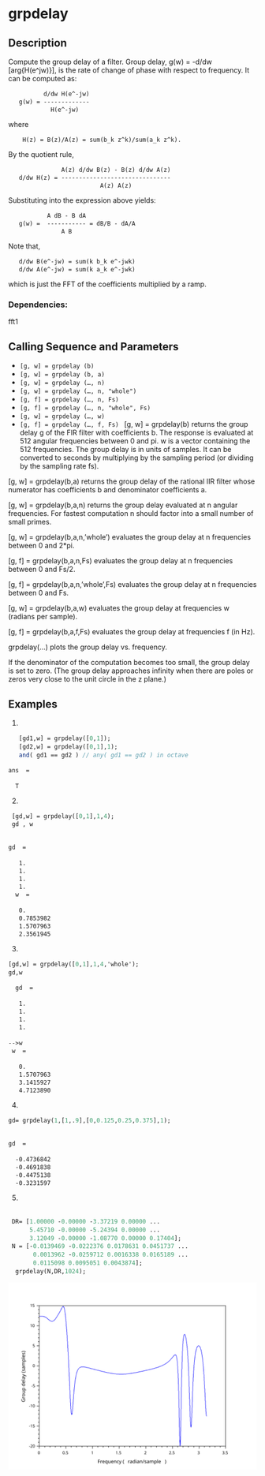 #  grpdelay
## Description
Compute the group delay of a filter.
Group delay, g(w) = -d/dw [arg{H(e^jw)}], is the rate of change of phase with respect to frequency. It can be computed as:

              d/dw H(e^-jw)
       g(w) = -------------
                H(e^-jw)
where

        H(z) = B(z)/A(z) = sum(b_k z^k)/sum(a_k z^k).
By the quotient rule,

                   A(z) d/dw B(z) - B(z) d/dw A(z)
       d/dw H(z) = -------------------------------
                              A(z) A(z)
Substituting into the expression above yields:

               A dB - B dA
       g(w) =  ----------- = dB/B - dA/A
                   A B
Note that,

       d/dw B(e^-jw) = sum(k b_k e^-jwk)
       d/dw A(e^-jw) = sum(k a_k e^-jwk)
which is just the FFT of the coefficients multiplied by a ramp.
### Dependencies: 
fft1 
## Calling Sequence  and Parameters
- `[g, w] = grpdelay (b) `
- `[g, w] = grpdelay (b, a) `
- `[g, w] = grpdelay (…, n) `
- `[g, w] = grpdelay (…, n, "whole") `
- `[g, f] = grpdelay (…, n, Fs) `
- `[g, f] = grpdelay (…, n, "whole", Fs) `
- `[g, w] = grpdelay (…, w) `
- `[g, f] = grpdelay (…, f, Fs) `
[g, w] = grpdelay(b) returns the group delay g of the FIR filter with coefficients b. The response is evaluated at 512 angular frequencies between 0 and pi. w is a vector containing the 512 frequencies. The group delay is in units of samples. It can be converted to seconds by multiplying by the sampling period (or dividing by the sampling rate fs).

[g, w] = grpdelay(b,a) returns the group delay of the rational IIR filter whose numerator has coefficients b and denominator coefficients a.

[g, w] = grpdelay(b,a,n) returns the group delay evaluated at n angular frequencies. For fastest computation n should factor into a small number of small primes.

[g, w] = grpdelay(b,a,n,’whole’) evaluates the group delay at n frequencies between 0 and 2*pi.

[g, f] = grpdelay(b,a,n,Fs) evaluates the group delay at n frequencies between 0 and Fs/2.

[g, f] = grpdelay(b,a,n,’whole’,Fs) evaluates the group delay at n frequencies between 0 and Fs.

[g, w] = grpdelay(b,a,w) evaluates the group delay at frequencies w (radians per sample).

[g, f] = grpdelay(b,a,f,Fs) evaluates the group delay at frequencies f (in Hz).

grpdelay(...) plots the group delay vs. frequency.

If the denominator of the computation becomes too small, the group delay is set to zero. (The group delay approaches infinity when there are poles or zeros very close to the unit circle in the z plane.)

## Examples
1. 
```scilab
   [gd1,w] = grpdelay([0,1]);
   [gd2,w] = grpdelay([0,1],1);
   and( gd1 == gd2 ) // any( gd1 == gd2 ) in octave
```
```output
ans  =

  T

```

2.
```scilab
 [gd,w] = grpdelay([0,1],1,4);
 gd , w
```
```output

gd  = 

   1.
   1.
   1.
   1.
  w  = 

   0.
   0.7853982
   1.5707963
   2.3561945  
```
3.
```scilab
[gd,w] = grpdelay([0,1],1,4,'whole');
gd,w

```
```output
  gd  = 

   1.
   1.
   1.
   1.

-->w
 w  = 

   0.
   1.5707963
   3.1415927
   4.7123890
```
4.
```scilab
gd= grpdelay(1,[1,.9],[0,0.125,0.25,0.375],1);

```
```output

gd  = 

  -0.4736842
  -0.4691838
  -0.4475138
  -0.3231597
```
5.
```scilab

 DR= [1.00000 -0.00000 -3.37219 0.00000 ...
      5.45710 -0.00000 -5.24394 0.00000 ...
      3.12049 -0.00000 -1.08770 0.00000 0.17404];
 N = [-0.0139469 -0.0222376 0.0178631 0.0451737 ...
       0.0013962 -0.0259712 0.0016338 0.0165189 ...
       0.0115098 0.0095051 0.0043874];
  grpdelay(N,DR,1024);     
```
<img src= " testcase.svg" alt="testcase"/>


